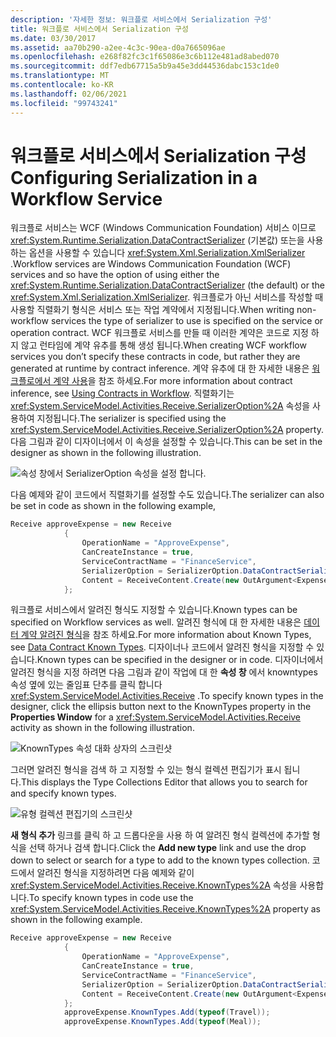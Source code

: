 ```yaml
---
description: '자세한 정보: 워크플로 서비스에서 Serialization 구성'
title: 워크플로 서비스에서 Serialization 구성
ms.date: 03/30/2017
ms.assetid: aa70b290-a2ee-4c3c-90ea-d0a7665096ae
ms.openlocfilehash: e268f82fc3c1f65086e3c6b112e481ad8abed070
ms.sourcegitcommit: ddf7edb67715a5b9a45e3dd44536dabc153c1de0
ms.translationtype: MT
ms.contentlocale: ko-KR
ms.lasthandoff: 02/06/2021
ms.locfileid: "99743241"
---
```

# <a name="configuring-serialization-in-a-workflow-service"></a><span data-ttu-id="079e9-103">워크플로 서비스에서 Serialization 구성</span><span class="sxs-lookup"><span data-stu-id="079e9-103">Configuring Serialization in a Workflow Service</span></span>

<span data-ttu-id="079e9-104">워크플로 서비스는 WCF (Windows Communication Foundation) 서비스 이므로 <xref:System.Runtime.Serialization.DataContractSerializer> (기본값) 또는을 사용 하는 옵션을 사용할 수 있습니다 <xref:System.Xml.Serialization.XmlSerializer> .</span><span class="sxs-lookup"><span data-stu-id="079e9-104">Workflow services are Windows Communication Foundation (WCF) services and so have the option of using either the <xref:System.Runtime.Serialization.DataContractSerializer> (the default) or the <xref:System.Xml.Serialization.XmlSerializer>.</span></span> <span data-ttu-id="079e9-105">워크플로가 아닌 서비스를 작성할 때 사용할 직렬화기 형식은 서비스 또는 작업 계약에서 지정됩니다.</span><span class="sxs-lookup"><span data-stu-id="079e9-105">When writing non-workflow services the type of serializer to use is specified on the service or operation contract.</span></span> <span data-ttu-id="079e9-106">WCF 워크플로 서비스를 만들 때 이러한 계약은 코드로 지정 하지 않고 런타임에 계약 유추를 통해 생성 됩니다.</span><span class="sxs-lookup"><span data-stu-id="079e9-106">When creating WCF workflow services you don’t specify these contracts in code, but rather they are generated at runtime by contract inference.</span></span> <span data-ttu-id="079e9-107">계약 유추에 대 한 자세한 내용은  [워크플로에서 계약 사용](using-contracts-in-workflow.md)을 참조 하세요.</span><span class="sxs-lookup"><span data-stu-id="079e9-107">For more information about contract inference, see  [Using Contracts in Workflow](using-contracts-in-workflow.md).</span></span>  <span data-ttu-id="079e9-108">직렬화기는 <xref:System.ServiceModel.Activities.Receive.SerializerOption%2A> 속성을 사용하여 지정됩니다.</span><span class="sxs-lookup"><span data-stu-id="079e9-108">The serializer is specified using the <xref:System.ServiceModel.Activities.Receive.SerializerOption%2A> property.</span></span> <span data-ttu-id="079e9-109">다음 그림과 같이 디자이너에서 이 속성을 설정할 수 있습니다.</span><span class="sxs-lookup"><span data-stu-id="079e9-109">This can be set in the designer as shown in the following illustration.</span></span>  
  
 ![속성 창에서 SerializerOption 속성을 설정 합니다.](./media/configuring-serialization-in-a-workflow-service/setting-serializer-property.png)  
  
 <span data-ttu-id="079e9-111">다음 예제와 같이 코드에서 직렬화기를 설정할 수도 있습니다.</span><span class="sxs-lookup"><span data-stu-id="079e9-111">The serializer can also be set in code as shown in the following example,</span></span>  
  
```csharp  
Receive approveExpense = new Receive  
            {  
                OperationName = "ApproveExpense",  
                CanCreateInstance = true,  
                ServiceContractName = "FinanceService",  
                SerializerOption = SerializerOption.DataContractSerializer,  
                Content = ReceiveContent.Create(new OutArgument<Expense>(expense))  
            };  
```  
  
  <span data-ttu-id="079e9-112">워크플로 서비스에서 알려진 형식도 지정할 수 있습니다.</span><span class="sxs-lookup"><span data-stu-id="079e9-112">Known types can be specified on Workflow services as well.</span></span> <span data-ttu-id="079e9-113">알려진 형식에 대 한 자세한 내용은 [데이터 계약 알려진 형식](data-contract-known-types.md)을 참조 하세요.</span><span class="sxs-lookup"><span data-stu-id="079e9-113">For more information about Known Types, see [Data Contract Known Types](data-contract-known-types.md).</span></span> <span data-ttu-id="079e9-114">디자이너나 코드에서 알려진 형식을 지정할 수 있습니다.</span><span class="sxs-lookup"><span data-stu-id="079e9-114">Known types can be specified in the designer or in code.</span></span> <span data-ttu-id="079e9-115">디자이너에서 알려진 형식을 지정 하려면 다음 그림과 같이 작업에 대 한 **속성 창** 에서 knowntypes 속성 옆에 있는 줄임표 단추를 클릭 합니다 <xref:System.ServiceModel.Activities.Receive> .</span><span class="sxs-lookup"><span data-stu-id="079e9-115">To specify known types in the designer, click the ellipsis button next to the KnownTypes property in the **Properties Window** for a <xref:System.ServiceModel.Activities.Receive> activity as shown in the following illustration.</span></span>
  
 ![KnownTypes 속성 대화 상자의 스크린샷](./media/configuring-serialization-in-a-workflow-service/known-types-properties.png)  
  
 <span data-ttu-id="079e9-117">그러면 알려진 형식을 검색 하 고 지정할 수 있는 형식 컬렉션 편집기가 표시 됩니다.</span><span class="sxs-lookup"><span data-stu-id="079e9-117">This displays the Type Collections Editor that allows you to search for and specify known types.</span></span>  
  
 ![유형 컬렉션 편집기의 스크린샷](./media/configuring-serialization-in-a-workflow-service/type-collection-editor.gif)  
  
 <span data-ttu-id="079e9-119">**새 형식 추가** 링크를 클릭 하 고 드롭다운을 사용 하 여 알려진 형식 컬렉션에 추가할 형식을 선택 하거나 검색 합니다.</span><span class="sxs-lookup"><span data-stu-id="079e9-119">Click the **Add new type** link and use the drop down to select or search for a type to add to the known types collection.</span></span> <span data-ttu-id="079e9-120">코드에서 알려진 형식을 지정하려면 다음 예제와 같이 <xref:System.ServiceModel.Activities.Receive.KnownTypes%2A> 속성을 사용합니다.</span><span class="sxs-lookup"><span data-stu-id="079e9-120">To specify known types in code use the <xref:System.ServiceModel.Activities.Receive.KnownTypes%2A> property as shown in the following example.</span></span>  
  
```csharp
Receive approveExpense = new Receive  
            {  
                OperationName = "ApproveExpense",  
                CanCreateInstance = true,  
                ServiceContractName = "FinanceService",  
                SerializerOption = SerializerOption.DataContractSerializer,  
                Content = ReceiveContent.Create(new OutArgument<Expense>(expense))  
            };  
            approveExpense.KnownTypes.Add(typeof(Travel));  
            approveExpense.KnownTypes.Add(typeof(Meal));  
```
